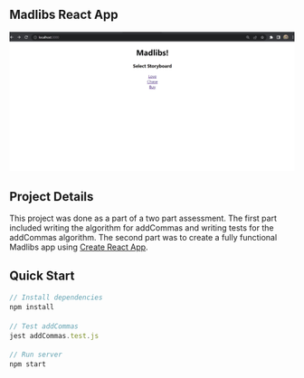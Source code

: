 ## Madlibs React App

![Final App](/madlibs.gif)

## Project Details

This project was done as a part of a two part assessment. The first part included writing the algorithm for addCommas and writing tests for the addCommas algorithm. The second part was to create a fully functional Madlibs app using [Create React App](https://github.com/facebook/create-react-app).

## Quick Start
```javascript
// Install dependencies
npm install

// Test addCommas
jest addCommas.test.js

// Run server
npm start

```
